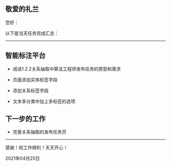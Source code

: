 ## 敬爱的礼兰

您好：

以下是当天任务完成汇总：

---

## 智能标注平台

- 阅读1.2.2关系抽取中算法工程师发布任务的原型和需求

- 页面添加实体标签字段

- 添加关系标签字段

- 文本多分类中加上多标签的选项

## 下一步的工作

- 完善关系抽取的发布任务页

---
感谢！祝工作顺利！天天开心！

2021年04月25日
